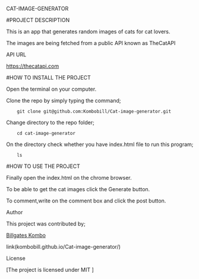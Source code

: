 CAT-IMAGE-GENERATOR


#PROJECT DESCRIPTION


This is an app that generates random images of cats for cat lovers.


The images are being fetched from a public API known as TheCatAPI


API URL


https://thecatapi.com


#HOW TO INSTALL THE PROJECT


Open the terminal on your computer.


Clone the repo by simply typing the command;


        git clone git@github.com:Kombobill/Cat-image-generator.git


Change directory to the repo folder;


        cd cat-image-generator


On the directory check whether you have index.html file to run this program;


        ls


#HOW TO USE THE PROJECT


Finally open the index.html on the chrome browser.


To be able to get the cat images click the Generate button.


To comment,write on the comment box and click the post button.


Author


This project was contributed by;


[Billgates Kombo](https://github.com/Kombobill/Cat-image-generator)
 
 link(kombobill.github.io/Cat-image-generator/)

License


[The project is licensed under MIT ]